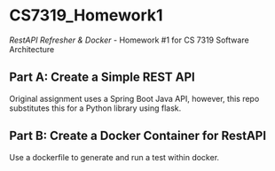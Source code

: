 # CS7319_Homework1
_RestAPI Refresher & Docker_ - Homework #1 for CS 7319 Software Architecture

## Part A: Create a Simple REST API
Original assignment uses a Spring Boot Java API, however, this repo substitutes this
for a Python library using flask.

## Part B: Create a Docker Container for RestAPI
Use a dockerfile to generate and run a test within docker.